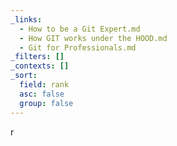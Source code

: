 ```yaml
---
_links:
  - How to be a Git Expert.md
  - How GIT works under the HOOD.md
  - Git for Professionals.md
_filters: []
_contexts: []
_sort:
  field: rank
  asc: false
  group: false
---
```

r